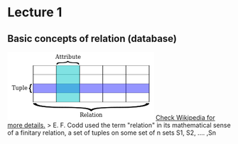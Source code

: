 # Lecture 1
## Basic concepts of relation (database)
<img src="Relational_database_terms.png" alt="Relational_database_terms" />
<a href="https://en.wikipedia.org/wiki/Relation_(database)">Check Wikipedia for more details.</a>  
> E. F. Codd used the term "relation" in its mathematical sense of a finitary relation, a set of tuples on some set of n sets S1, S2, .... ,Sn



